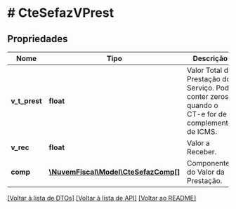 # # CteSefazVPrest

## Propriedades

Nome | Tipo | Descrição | Comentários
------------ | ------------- | ------------- | -------------
**v_t_prest** | **float** | Valor Total da Prestação do Serviço.  Pode conter zeros quando o CT-e for de complemento de ICMS. |
**v_rec** | **float** | Valor a Receber. |
**comp** | [**\NuvemFiscal\Model\CteSefazComp[]**](CteSefazComp.md) | Componentes do Valor da Prestação. | [optional]

[[Voltar à lista de DTOs]](../../README.md#models) [[Voltar à lista de API]](../../README.md#endpoints) [[Voltar ao README]](../../README.md)
